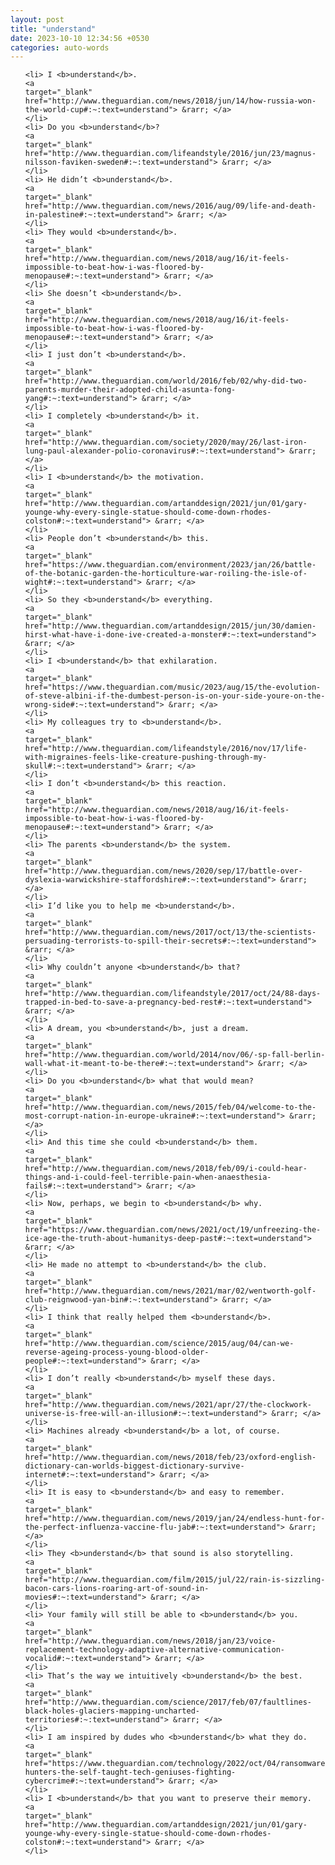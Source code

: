 ```yaml
---
layout: post
title: "understand"
date: 2023-10-10 12:34:56 +0530
categories: auto-words
---
```

<ol>

    <li> I <b>understand</b>.
    <a 
    target="_blank" 
    href="http://www.theguardian.com/news/2018/jun/14/how-russia-won-the-world-cup#:~:text=understand"> &rarr; </a>
    </li>
    <li> Do you <b>understand</b>?
    <a 
    target="_blank" 
    href="http://www.theguardian.com/lifeandstyle/2016/jun/23/magnus-nilsson-faviken-sweden#:~:text=understand"> &rarr; </a>
    </li>
    <li> He didn’t <b>understand</b>.
    <a 
    target="_blank" 
    href="http://www.theguardian.com/news/2016/aug/09/life-and-death-in-palestine#:~:text=understand"> &rarr; </a>
    </li>
    <li> They would <b>understand</b>.
    <a 
    target="_blank" 
    href="http://www.theguardian.com/news/2018/aug/16/it-feels-impossible-to-beat-how-i-was-floored-by-menopause#:~:text=understand"> &rarr; </a>
    </li>
    <li> She doesn’t <b>understand</b>.
    <a 
    target="_blank" 
    href="http://www.theguardian.com/news/2018/aug/16/it-feels-impossible-to-beat-how-i-was-floored-by-menopause#:~:text=understand"> &rarr; </a>
    </li>
    <li> I just don’t <b>understand</b>.
    <a 
    target="_blank" 
    href="http://www.theguardian.com/world/2016/feb/02/why-did-two-parents-murder-their-adopted-child-asunta-fong-yang#:~:text=understand"> &rarr; </a>
    </li>
    <li> I completely <b>understand</b> it.
    <a 
    target="_blank" 
    href="http://www.theguardian.com/society/2020/may/26/last-iron-lung-paul-alexander-polio-coronavirus#:~:text=understand"> &rarr; </a>
    </li>
    <li> I <b>understand</b> the motivation.
    <a 
    target="_blank" 
    href="http://www.theguardian.com/artanddesign/2021/jun/01/gary-younge-why-every-single-statue-should-come-down-rhodes-colston#:~:text=understand"> &rarr; </a>
    </li>
    <li> People don’t <b>understand</b> this.
    <a 
    target="_blank" 
    href="https://www.theguardian.com/environment/2023/jan/26/battle-of-the-botanic-garden-the-horticulture-war-roiling-the-isle-of-wight#:~:text=understand"> &rarr; </a>
    </li>
    <li> So they <b>understand</b> everything.
    <a 
    target="_blank" 
    href="http://www.theguardian.com/artanddesign/2015/jun/30/damien-hirst-what-have-i-done-ive-created-a-monster#:~:text=understand"> &rarr; </a>
    </li>
    <li> I <b>understand</b> that exhilaration.
    <a 
    target="_blank" 
    href="https://www.theguardian.com/music/2023/aug/15/the-evolution-of-steve-albini-if-the-dumbest-person-is-on-your-side-youre-on-the-wrong-side#:~:text=understand"> &rarr; </a>
    </li>
    <li> My colleagues try to <b>understand</b>.
    <a 
    target="_blank" 
    href="http://www.theguardian.com/lifeandstyle/2016/nov/17/life-with-migraines-feels-like-creature-pushing-through-my-skull#:~:text=understand"> &rarr; </a>
    </li>
    <li> I don’t <b>understand</b> this reaction.
    <a 
    target="_blank" 
    href="http://www.theguardian.com/news/2018/aug/16/it-feels-impossible-to-beat-how-i-was-floored-by-menopause#:~:text=understand"> &rarr; </a>
    </li>
    <li> The parents <b>understand</b> the system.
    <a 
    target="_blank" 
    href="http://www.theguardian.com/news/2020/sep/17/battle-over-dyslexia-warwickshire-staffordshire#:~:text=understand"> &rarr; </a>
    </li>
    <li> I’d like you to help me <b>understand</b>.
    <a 
    target="_blank" 
    href="http://www.theguardian.com/news/2017/oct/13/the-scientists-persuading-terrorists-to-spill-their-secrets#:~:text=understand"> &rarr; </a>
    </li>
    <li> Why couldn’t anyone <b>understand</b> that?
    <a 
    target="_blank" 
    href="http://www.theguardian.com/lifeandstyle/2017/oct/24/88-days-trapped-in-bed-to-save-a-pregnancy-bed-rest#:~:text=understand"> &rarr; </a>
    </li>
    <li> A dream, you <b>understand</b>, just a dream.
    <a 
    target="_blank" 
    href="http://www.theguardian.com/world/2014/nov/06/-sp-fall-berlin-wall-what-it-meant-to-be-there#:~:text=understand"> &rarr; </a>
    </li>
    <li> Do you <b>understand</b> what that would mean?
    <a 
    target="_blank" 
    href="http://www.theguardian.com/news/2015/feb/04/welcome-to-the-most-corrupt-nation-in-europe-ukraine#:~:text=understand"> &rarr; </a>
    </li>
    <li> And this time she could <b>understand</b> them.
    <a 
    target="_blank" 
    href="http://www.theguardian.com/news/2018/feb/09/i-could-hear-things-and-i-could-feel-terrible-pain-when-anaesthesia-fails#:~:text=understand"> &rarr; </a>
    </li>
    <li> Now, perhaps, we begin to <b>understand</b> why.
    <a 
    target="_blank" 
    href="https://www.theguardian.com/news/2021/oct/19/unfreezing-the-ice-age-the-truth-about-humanitys-deep-past#:~:text=understand"> &rarr; </a>
    </li>
    <li> He made no attempt to <b>understand</b> the club.
    <a 
    target="_blank" 
    href="http://www.theguardian.com/news/2021/mar/02/wentworth-golf-club-reignwood-yan-bin#:~:text=understand"> &rarr; </a>
    </li>
    <li> I think that really helped them <b>understand</b>.
    <a 
    target="_blank" 
    href="http://www.theguardian.com/science/2015/aug/04/can-we-reverse-ageing-process-young-blood-older-people#:~:text=understand"> &rarr; </a>
    </li>
    <li> I don’t really <b>understand</b> myself these days.
    <a 
    target="_blank" 
    href="http://www.theguardian.com/news/2021/apr/27/the-clockwork-universe-is-free-will-an-illusion#:~:text=understand"> &rarr; </a>
    </li>
    <li> Machines already <b>understand</b> a lot, of course.
    <a 
    target="_blank" 
    href="http://www.theguardian.com/news/2018/feb/23/oxford-english-dictionary-can-worlds-biggest-dictionary-survive-internet#:~:text=understand"> &rarr; </a>
    </li>
    <li> It is easy to <b>understand</b> and easy to remember.
    <a 
    target="_blank" 
    href="http://www.theguardian.com/news/2019/jan/24/endless-hunt-for-the-perfect-influenza-vaccine-flu-jab#:~:text=understand"> &rarr; </a>
    </li>
    <li> They <b>understand</b> that sound is also storytelling.
    <a 
    target="_blank" 
    href="http://www.theguardian.com/film/2015/jul/22/rain-is-sizzling-bacon-cars-lions-roaring-art-of-sound-in-movies#:~:text=understand"> &rarr; </a>
    </li>
    <li> Your family will still be able to <b>understand</b> you.
    <a 
    target="_blank" 
    href="http://www.theguardian.com/news/2018/jan/23/voice-replacement-technology-adaptive-alternative-communication-vocalid#:~:text=understand"> &rarr; </a>
    </li>
    <li> That’s the way we intuitively <b>understand</b> the best.
    <a 
    target="_blank" 
    href="http://www.theguardian.com/science/2017/feb/07/faultlines-black-holes-glaciers-mapping-uncharted-territories#:~:text=understand"> &rarr; </a>
    </li>
    <li> I am inspired by dudes who <b>understand</b> what they do.
    <a 
    target="_blank" 
    href="https://www.theguardian.com/technology/2022/oct/04/ransomware-hunters-the-self-taught-tech-geniuses-fighting-cybercrime#:~:text=understand"> &rarr; </a>
    </li>
    <li> I <b>understand</b> that you want to preserve their memory.
    <a 
    target="_blank" 
    href="http://www.theguardian.com/artanddesign/2021/jun/01/gary-younge-why-every-single-statue-should-come-down-rhodes-colston#:~:text=understand"> &rarr; </a>
    </li>